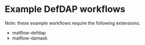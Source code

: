 # Example DefDAP workflows

Note: these example workflows require the following extensions:

- matflow-defdap
- matflow-damask
